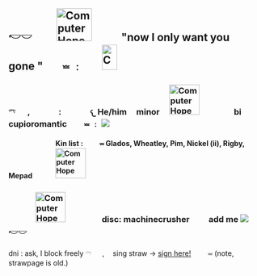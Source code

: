 <h2> <p>𓎢𓎟     ㅤㅤ <img src="https://images-wixmp-ed30a86b8c4ca887773594c2.wixmp.com/f/b8edca5b-aba3-4bee-9367-d46621bfdaff/d3dklyo-e448a2c2-6d76-4369-9046-37b905597460.png?token=eyJ0eXAiOiJKV1QiLCJhbGciOiJIUzI1NiJ9.eyJzdWIiOiJ1cm46YXBwOjdlMGQxODg5ODIyNjQzNzNhNWYwZDQxNWVhMGQyNmUwIiwiaXNzIjoidXJuOmFwcDo3ZTBkMTg4OTgyMjY0MzczYTVmMGQ0MTVlYTBkMjZlMCIsIm9iaiI6W1t7InBhdGgiOiJcL2ZcL2I4ZWRjYTViLWFiYTMtNGJlZS05MzY3LWQ0NjYyMWJmZGFmZlwvZDNka2x5by1lNDQ4YTJjMi02ZDc2LTQzNjktOTA0Ni0zN2I5MDU1OTc0NjAucG5nIn1dXSwiYXVkIjpbInVybjpzZXJ2aWNlOmZpbGUuZG93bmxvYWQiXX0.yCXAiuacWh-xWKgY_urcs7ioYbBzwQzcaS62tAQ3C34" width="70" height="65" alt="Computer Hope">ㅤㅤㅤ"now I only want youㅤㅤ  gone  "ㅤㅤ⏕ ﹕ㅤㅤ<img src="https://images-wixmp-ed30a86b8c4ca887773594c2.wixmp.com/f/f2e1ba23-b310-4d0e-9add-72a5948f841d/d3f0uig-4488c29b-5c85-4298-ad6b-f7e7f4821664.png?token=eyJ0eXAiOiJKV1QiLCJhbGciOiJIUzI1NiJ9.eyJzdWIiOiJ1cm46YXBwOjdlMGQxODg5ODIyNjQzNzNhNWYwZDQxNWVhMGQyNmUwIiwiaXNzIjoidXJuOmFwcDo3ZTBkMTg4OTgyMjY0MzczYTVmMGQ0MTVlYTBkMjZlMCIsIm9iaiI6W1t7InBhdGgiOiJcL2ZcL2YyZTFiYTIzLWIzMTAtNGQwZS05YWRkLTcyYTU5NDhmODQxZFwvZDNmMHVpZy00NDg4YzI5Yi01Yzg1LTQyOTgtYWQ2Yi1mN2U3ZjQ4MjE2NjQucG5nIn1dXSwiYXVkIjpbInVybjpzZXJ2aWNlOmZpbGUuZG93bmxvYWQiXX0.3Dj9cy8fMrB-iMHge4MjJBpikypgh-lUTQCD8w1XbBE" width="30" height="50" alt="Computer Hope"></p></h2>
<h3> 𓍼    ㅤ  ,      ㅤ ㅤㅤ    :        ㅤ ㅤㅤ 𐔌  He/him     ㅤminor ㅤ<img src="https://64.media.tumblr.com/f3ee60e545cfda1c35c48e6447f186cb/b2d590edb3a2ab94-81/s250x400/f9b5f2fca07098eca765a1c5e8222d1a2835d5d6.gifv" width="60" height="60" alt="Computer Hope">ㅤ  ㅤ ㅤㅤbi    ㅤ ㅤcupioromantic ㅤㅤ⏕ ﹕ <img src="https://images-wixmp-ed30a86b8c4ca887773594c2.wixmp.com/f/a3f7c5bf-05d5-47e3-aeb7-6a40315968e9/d7yk0vq-41fa5db9-c767-4448-80db-6a392bffa4db.gif?token=eyJ0eXAiOiJKV1QiLCJhbGciOiJIUzI1NiJ9.eyJzdWIiOiJ1cm46YXBwOjdlMGQxODg5ODIyNjQzNzNhNWYwZDQxNWVhMGQyNmUwIiwiaXNzIjoidXJuOmFwcDo3ZTBkMTg4OTgyMjY0MzczYTVmMGQ0MTVlYTBkMjZlMCIsIm9iaiI6W1t7InBhdGgiOiJcL2ZcL2EzZjdjNWJmLTA1ZDUtNDdlMy1hZWI3LTZhNDAzMTU5NjhlOVwvZDd5azB2cS00MWZhNWRiOS1jNzY3LTQ0NDgtODBkYi02YTM5MmJmZmE0ZGIuZ2lmIn1dXSwiYXVkIjpbInVybjpzZXJ2aWNlOmZpbGUuZG93bmxvYWQiXX0.55BPHR6HE4x0Lkmua_MusI1YL2yT_7SXb2xPwbjA6cM"/></h3> 
    ㅤ ㅤㅤ   
          ㅤ ㅤㅤ   
<b>Kin list :  ㅤㅤ ⏕  Glados, Wheatley, Pim, Nickel (ii), Rigby, Mepadㅤ ㅤㅤ <img src="https://64.media.tumblr.com/0f2cee1f4140e0f2946e0965edfa0f2c/b2d590edb3a2ab94-62/s250x400/4ec9f1d534aa21a41737c545a87f9ad8da40369e.pnj" width="60" height="60" alt="Computer Hope">  </b>
<h3>   ㅤ ㅤㅤ   <img src="https://images-wixmp-ed30a86b8c4ca887773594c2.wixmp.com/f/589f0e6a-84ea-43ec-9a9e-e837c4c73477/dhmnkll-b1e25da0-79c9-48ff-b507-94ca10ac576c.gif?token=eyJ0eXAiOiJKV1QiLCJhbGciOiJIUzI1NiJ9.eyJzdWIiOiJ1cm46YXBwOjdlMGQxODg5ODIyNjQzNzNhNWYwZDQxNWVhMGQyNmUwIiwiaXNzIjoidXJuOmFwcDo3ZTBkMTg4OTgyMjY0MzczYTVmMGQ0MTVlYTBkMjZlMCIsIm9iaiI6W1t7InBhdGgiOiJcL2ZcLzU4OWYwZTZhLTg0ZWEtNDNlYy05YTllLWU4MzdjNGM3MzQ3N1wvZGhtbmtsbC1iMWUyNWRhMC03OWM5LTQ4ZmYtYjUwNy05NGNhMTBhYzU3NmMuZ2lmIn1dXSwiYXVkIjpbInVybjpzZXJ2aWNlOmZpbGUuZG93bmxvYWQiXX0.eh0i9yrXke3_begtLDJMwTUnB-eu-EPm1b0t3zl1vbI" width="60" height="60" alt="Computer Hope">ㅤ   ㅤ ㅤㅤ disc: machinecrusher    ㅤㅤ add me <img src="https://64.media.tumblr.com/a5bf618c2fb67b93809ff3e53049ad89/a60c364c847652be-f4/s75x75_c1/ca69a7825b6d59e0be84c9f7371e3d8902fb12d2.gifv"/>    𓎢𓎟     ㅤ</h3>

dni : ask, I block freely    𓍼    ㅤ  , ㅤsing straw -> <a href="[https://www.example.com](https://machinecrusher.straw.page/)">sign here!</a> ㅤㅤ ⏕   (note, strawpage is old.)
